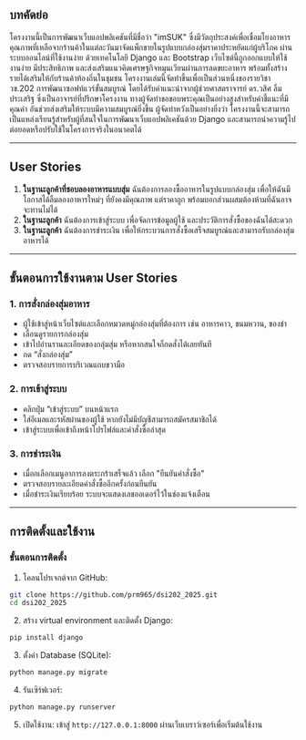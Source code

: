 ## บทคัดย่อ
โครงงานนี้เป็นการพัฒนาเว็บแอปพลิเคชันที่มีชื่อว่า "imSUK" ซึ่งมีวัตถุประสงค์เพื่อเชื่อมโยงอาหารคุณภาพที่เหลือจากร้านค้าในแต่ละวันมาจัดแพ็กขายในรูปแบบกล่องสุ่มราคาประหยัดแก่ผู้บริโภค ผ่านระบบออนไลน์ที่ใช้งานง่าย ด้วยเทคโนโลยี Django และ Bootstrap เว็บไซต์นี้ถูกออกแบบให้ใช้งานง่าย มีประสิทธิภาพ และส่งเสริมแนวคิดเศรษฐกิจหมุนเวียนผ่านการลดขยะอาหาร พร้อมทั้งสร้างรายได้เสริมให้กับร้านค้าท้องถิ่นในชุมชน
โครงงานเล่มนี้จัดทำขึ้นเพื่อเป็นส่วนหนึ่งของรายวิชา วข.202 การพัฒนาซอฟท์แวร์ขั้นสมบูรณ์ โดยได้รับคำแนะนำจากผู้ช่วยศาสตราจารย์ ดร.วสิศ ลิ้มประเสริฐ ซึ่งเป็นอาจารย์ที่ปรึกษาโครงงาน ทางผู้จัดทำขอขอบพระคุณเป็นอย่างสูงสำหรับคำชี้แนะที่มีคุณค่า อันช่วยส่งเสริมให้ระบบมีความสมบูรณ์ยิ่งขึ้น ผู้จัดทำหวังเป็นอย่างยิ่งว่า โครงงานนี้จะสามารถเป็นแหล่งเรียนรู้สำหรับผู้ที่สนใจในการพัฒนาเว็บแอปพลิเคชันด้วย Django และสามารถนำความรู้ไปต่อยอดหรือปรับใช้ในโครงการจริงในอนาคตได้

---

## User Stories

1. **ในฐานะลูกค้าที่ชอบลองอาหารแบบสุ่ม** ฉันต้องการลองซื้ออาหารในรูปแบบกล่องสุ่ม เพื่อให้ฉันมีโอกาสได้ลิ้มลองอาหารใหม่ๆ ที่ยังคงมีคุณภาพ แต่ราคาถูก พร้อมบอกส่วนผสมต้องห้ามที่ฉันอาจจะทานไม่ได้
2. **ในฐานะลูกค้า** ฉันต้องการเข้าสู่ระบบ เพื่อจัดการข้อมูลผู้ใช้ และประวัติการสั่งซื้อของฉันได้สะดวก
3. **ในฐานะลูกค้า** ฉันต้องการชำระเงิน เพื่อให้กระบวนการสั่งซื้อเสร็จสมบูรณ์และสามารถรับกล่องสุ่มอาหารได้

---

## ขั้นตอนการใช้งานตาม User Stories

### 1. การสั่งกล่องสุ่มอาหาร
- ผู้ใช้เข้าสู่หน้าเว็บไซต์และเลือกหมวดหมู่กล่องสุ่มที่ต้องการ เช่น อาหารคาว, ขนมหวาน, ของชำ
- เลื่อนดูรายการกล่องสุ่ม
- เข้าไปอ่านรานละเอียดของกลุ่มสุ่ม หรือหากสนใจก็กดสั่งได้เลยทันที
- กด “สั่งกล่องสุ่ม”
- ตรวจสอบรายการบริเวณแถบขวามือ

### 2. การเข้าสู่ระบบ
- คลิกปุ่ม “เข้าสู่ระบบ” บนหน้าแรก
- ใส่อีเมลและรหัสผ่านของผู้ใช้ หากยังไม่มีบัญชีสามารถสมัครสมาชิกได้
- เข้าสู่ระบบเพื่อเข้าถึงหน้าโปรไฟล์และคำสั่งซื้อล่าสุด

### 3. การชำระเงิน
- เมื่อกเลือกเมนูอาการลงตระกร้าเสร็จแล้ว เลือก "ยืนยันคำสั่งซื้อ"
- ตรวจสอบรายละเอียดคำสั่งซื้ออีกครั้งก่อนยืนยัน
- เมื่อชำระเงินเรียบร้อย ระบบจะแสดงเลขออเดอร์ไว้ในช่องแจ้งเตือน

---

## การติดตั้งและใช้งาน

### ขั้นตอนการติดตั้ง
1. โคลนโปรเจกต์จาก GitHub:
```bash
git clone https://github.com/prm965/dsi202_2025.git
cd dsi202_2025
```

2. สร้าง virtual environment และติดตั้ง Django:
```bash
pip install django
```

3. ตั้งค่า Database (SQLite):
```bash
python manage.py migrate
```

4. รันเซิร์ฟเวอร์:
```bash
python manage.py runserver
```

5. เปิดใช้งาน:
เข้าสู่ `http://127.0.0.1:8000` ผ่านเว็บเบราว์เซอร์เพื่อเริ่มต้นใช้งาน

